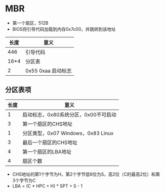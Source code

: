 # MBR
* 第一个扇区，512B
* BIOS将引导代码加载到内存0x7c00，并跳转到该地址

长度|意义
-|-
446|引导代码
16*4|分区表
2|0x55 0xaa 启动标志

## 分区表项
长度|意义
-|-
1|启动标志，0x80系统分区，0x00不可启动
3|第一个扇区的CHS地址
1|分区类型，0x07 Windows，0x83 Linux
3|最后一个扇区的CHS地址
4|第一个扇区的LBA地址
4|扇区个数

* CHS地址的第1个字节为H，第2个字节低6位为S，高2位（C的最高2位）和第3个字节为C
* LBA = (C * HPC + H) * SPT + S - 1
